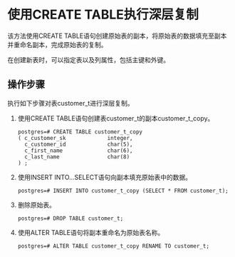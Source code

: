 # 使用CREATE TABLE执行深层复制<a name="ZH-CN_TOPIC_0242370292"></a>

该方法使用CREATE TABLE语句创建原始表的副本，将原始表的数据填充至副本并重命名副本，完成原始表的复制。

在创建新表时，可以指定表以及列属性，包括主键和外键。

## 操作步骤<a name="zh-cn_topic_0237121142_zh-cn_topic_0165787114_section827316454146"></a>

执行如下步骤对表customer\_t进行深层复制。

1.  使用CREATE TABLE语句创建表customer\_t的副本customer\_t\_copy。

    ```
    postgres=# CREATE TABLE customer_t_copy
    ( c_customer_sk             integer,   
      c_customer_id             char(5),    
      c_first_name              char(6),    
      c_last_name               char(8) 
    ) ;
    ```

2.  使用INSERT INTO…SELECT语句向副本填充原始表中的数据。

    ```
    postgres=# INSERT INTO customer_t_copy (SELECT * FROM customer_t);
    ```

3.  删除原始表。

    ```
    postgres=# DROP TABLE customer_t;
    ```

4.  使用ALTER TABLE语句将副本重命名为原始表名称。

    ```
    postgres=# ALTER TABLE customer_t_copy RENAME TO customer_t;
    ```


